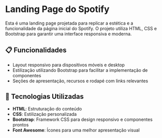 # Landing Page do Spotify

Esta é uma landing page projetada para replicar a estética e a funcionalidade da página inicial do Spotify. O projeto utiliza HTML, CSS e Bootstrap para garantir uma interface responsiva e moderna.

## 📋 Funcionalidades

- Layout responsivo para dispositivos móveis e desktop
- Estilização utilizando Bootstrap para facilitar a implementação de componentes
- Seções de apresentação, recursos e rodapé com links relevantes

## 🚀 Tecnologias Utilizadas

- **HTML**: Estruturação do conteúdo
- **CSS**: Estilização personalizada
- **Bootstrap**: Framework CSS para design responsivo e componentes prontos
- **Font Awesome**: Ícones para uma melhor apresentação visual

